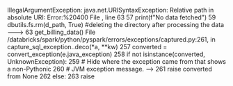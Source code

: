 IllegalArgumentException: java.net.URISyntaxException: Relative path in absolute URI: Error:%20400
File <command-2690687946717719>, line 63
     57             print(f"No data fetched")
     59     dbutils.fs.rm(d_path, True) #deleting the directory after processing the data
---> 63 get_billing_data()
File /databricks/spark/python/pyspark/errors/exceptions/captured.py:261, in capture_sql_exception.<locals>.deco(*a, **kw)
    257 converted = convert_exception(e.java_exception)
    258 if not isinstance(converted, UnknownException):
    259     # Hide where the exception came from that shows a non-Pythonic
    260     # JVM exception message.
--> 261     raise converted from None
    262 else:
    263     raise
